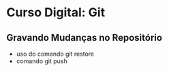 # Curso Digital: Git

## Gravando Mudanças no Repositório

* uso do comando git restore
* comando git push

